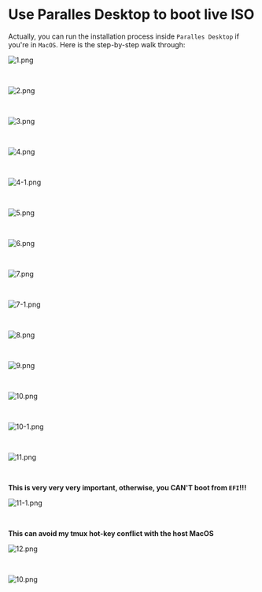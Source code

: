 # Use Paralles Desktop to boot live ISO

Actually, you can run the installation process inside `Paralles Desktop` if
you're in `MacOS`. Here is the step-by-step walk through:

![1.png](./images/paralles-desktop-installation/paralles-arch-linux-1.png)

</br>

![2.png](./images/paralles-desktop-installation/paralles-arch-linux-2.png)

</br>

![3.png](./images/paralles-desktop-installation/paralles-arch-linux-3.png)

</br>

![4.png](./images/paralles-desktop-installation/paralles-arch-linux-4.png)

</br>

![4-1.png](./images/paralles-desktop-installation/paralles-arch-linux-4-1.png)

</br>

![5.png](./images/paralles-desktop-installation/paralles-arch-linux-5.png)

</br>

![6.png](./images/paralles-desktop-installation/paralles-arch-linux-6.png)

</br>

![7.png](./images/paralles-desktop-installation/paralles-arch-linux-7.png)

</br>

![7-1.png](./images/paralles-desktop-installation/paralles-arch-linux-7-1.png)

</br>

![8.png](./images/paralles-desktop-installation/paralles-arch-linux-8.png)

</br>

![9.png](./images/paralles-desktop-installation/paralles-arch-linux-9.png)

</br>

![10.png](./images/paralles-desktop-installation/paralles-arch-linux-10.png)

</br>

![10-1.png](./images/paralles-desktop-installation/paralles-arch-linux-10-1.png)

</br>

![11.png](./images/paralles-desktop-installation/paralles-arch-linux-11.png)

</br>

**This is very very very important, otherwise, you CAN'T boot from `EFI`!!!**

![11-1.png](./images/paralles-desktop-installation/paralles-arch-linux-11-1.png)

</br>

**This can avoid my tmux hot-key conflict with the host MacOS**

![12.png](./images/paralles-desktop-installation/paralles-arch-linux-12.png)

</br>

![10.png](./images/paralles-desktop-installation/paralles-arch-linux-13.png)

</br>

